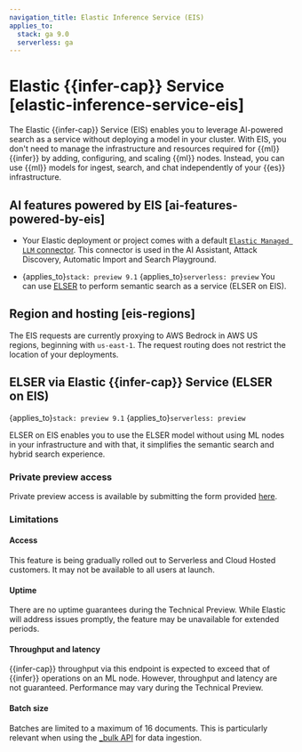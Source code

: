 ```yaml
---
navigation_title: Elastic Inference Service (EIS)
applies_to:
  stack: ga 9.0
  serverless: ga
---
```


# Elastic {{infer-cap}} Service [elastic-inference-service-eis]

The Elastic {{infer-cap}} Service (EIS) enables you to leverage AI-powered search as a service without deploying a model in your cluster.
With EIS, you don't need to manage the infrastructure and resources required for {{ml}} {{infer}} by adding, configuring, and scaling {{ml}} nodes.
Instead, you can use {{ml}} models for ingest, search, and chat independently of your {{es}} infrastructure.

## AI features powered by EIS [ai-features-powered-by-eis]

* Your Elastic deployment or project comes with a default [`Elastic Managed LLM` connector](https://www.elastic.co/docs/reference/kibana/connectors-kibana/elastic-managed-llm). This connector is used in the AI Assistant, Attack Discovery, Automatic Import and Search Playground.

* {applies_to}`stack: preview 9.1` {applies_to}`serverless: preview` You can use [ELSER](/explore-analyze/machine-learning/nlp/ml-nlp-elser.md) to perform semantic search as a service (ELSER on EIS).

## Region and hosting [eis-regions]

The EIS requests are currently proxying to AWS Bedrock in AWS US regions, beginning with `us-east-1`.
The request routing does not restrict the location of your deployments.

## ELSER via Elastic {{infer-cap}} Service (ELSER on EIS)

{applies_to}`stack: preview 9.1` {applies_to}`serverless: preview`

ELSER on EIS enables you to use the ELSER model without using ML nodes in your infrastructure and with that, it simplifies the semantic search and hybrid search experience.

### Private preview access

Private preview access is available by submitting the form provided [here](https://docs.google.com/forms/d/e/1FAIpQLSfp2rLsayhw6pLVQYYp4KM6BFtaaljplWdYowJfflpOICgViA/viewform).

### Limitations

#### Access

This feature is being gradually rolled out to Serverless and Cloud Hosted customers.
It may not be available to all users at launch.

#### Uptime

There are no uptime guarantees during the Technical Preview.
While Elastic will address issues promptly, the feature may be unavailable for extended periods.

#### Throughput and latency

{{infer-cap}} throughput via this endpoint is expected to exceed that of {{infer}} operations on an ML node.
However, throughput and latency are not guaranteed.
Performance may vary during the Technical Preview.

#### Batch size

Batches are limited to a maximum of 16 documents.
This is particularly relevant when using the [_bulk API](https://www.elastic.co/docs/api/doc/elasticsearch/v9/operation/operation-bulk) for data ingestion.
